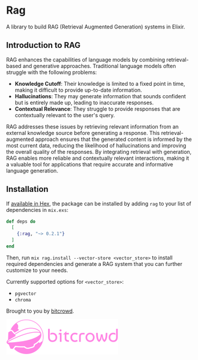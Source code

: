 # Rag

<!-- README START -->

A library to build RAG (Retrieval Augmented Generation) systems in Elixir.

## Introduction to RAG

RAG enhances the capabilities of language models by combining retrieval-based and generative approaches.
Traditional language models often struggle with the following problems:

- **Knowledge Cutoff**: Their knowledge is limited to a fixed point in time, making it difficult to provide up-to-date information.
- **Hallucinations**: They may generate information that sounds confident but is entirely made up, leading to inaccurate responses.
- **Contextual Relevance**: They struggle to provide responses that are contextually relevant to the user's query.

RAG addresses these issues by retrieving relevant information from an external knowledge source before generating a response.
This retrieval-augmented approach ensures that the generated content is informed by the most current data, reducing the likelihood of hallucinations and improving the overall quality of the responses.
By integrating retrieval with generation, RAG enables more reliable and contextually relevant interactions, making it a valuable tool for applications that require accurate and informative language generation.

## Installation

If [available in Hex](https://hex.pm/docs/publish), the package can be installed
by adding `rag` to your list of dependencies in `mix.exs`:

```elixir
def deps do
  [
    {:rag, "~> 0.2.1"}
  ]
end
```

Then, run `mix rag.install --vector-store <vector_store>` to install required dependencies and generate a RAG system that you can further customize to your needs.

Currently supported options for `<vector_store>`:
- `pgvector`
- `chroma`

Brought to you by [bitcrowd](https://bitcrowd.net/en).

![bitcrowd logo](https://github.com/bitcrowd/rag/blob/main/.github/images/bitcrowd_logo.png?raw=true "bitcrowd logo")


<!-- README END -->
